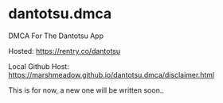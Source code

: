 # dantotsu.dmca
DMCA For The Dantotsu App

Hosted: https://rentry.co/dantotsu

Local Github Host: https://marshmeadow.github.io/dantotsu.dmca/disclaimer.html

This is for now, a new one will be written soon..
